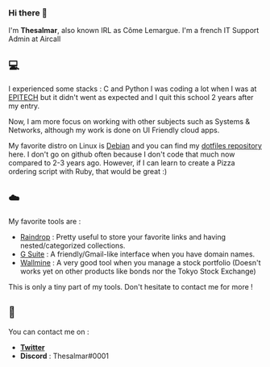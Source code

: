 ### Hi there 👋

<!--
**Thesalmar/thesalmar** is a ✨ _special_ ✨ repository because its `README.md` (this file) appears on your GitHub profile.

Here are some ideas to get you started:

- 🔭 I’m currently working on ...
- 🌱 I’m currently learning ...
- 👯 I’m looking to collaborate on ...
- 🤔 I’m looking for help with ...
- 💬 Ask me about ...
- 📫 How to reach me: ...
- 😄 Pronouns: ...
- ⚡ Fun fact: ...
-->
I'm **Thesalmar**, also known IRL as Côme Lemargue. I'm a french IT Support Admin at Aircall

💻
---
I experienced some stacks : C and Python
I was coding a lot when I was at [EPITECH](https://www.epitech.eu/en) but it didn't went as expected and I quit this school 2 years after my entry.

Now, I am more focus on working with other subjects such as Systems & Networks, although my work is done on UI Friendly cloud apps.

My favorite distro on Linux is [Debian](https://www.debian.org) and you can find my [dotfiles repository](https://github.com/Thesalmar/t_dotfiles) here.
I don't go on github often because I don't code that much now compared to 2-3 years ago. However, if I can learn to create a Pizza ordering script with Ruby, that would be great :)

☁️
---
My favorite tools are :
- [Raindrop](https://www.raindrop.io) : Pretty useful to store your favorite links and having nested/categorized collections.
- [G Suite](https://www.gsuite.google.com) : A friendly/Gmail-like interface when you have domain names. 
- [Wallmine](https://www.wallmine.com) : A very good tool when you manage a stock portfolio (Doesn't works yet on other products like bonds nor the Tokyo Stock Exchange)

This is only a tiny part of my tools. Don't hesitate to contact me for more !

💬
---
You can contact me on :
- **[Twitter](https://twitter.com/MrThesalmar)**
- **Discord** : Thesalmar#0001
